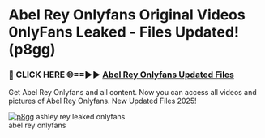 # Abel Rey Onlyfans Original Videos 0nlyFans Leaked - Files Updated! (p8gg)

<h3>🔴 CLICK HERE 🌐==►► <a href="https://best4dudes.click/HH4t6V" rel="nofollow">Abel Rey Onlyfans Updated Files</a></h3>

Get Abel Rey Onlyfans and all content. Now you can access all videos and pictures of Abel Rey Onlyfans. New Updated Files 2025!

[![p8gg](https://github.com/user-attachments/assets/8c521d6e-e6e3-4a75-9320-d58ab9d79d5b)](https://best4dudes.click/HH4t6V)
ashley rey leaked onlyfans<br>
abel rey onlyfans